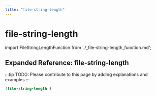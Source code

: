 ```yaml
---
title: "file-string-length"
---
```


# file-string-length

import FileStringLengthFunction from './_file-string-length_function.md';

<FileStringLengthFunction />

## Expanded Reference: file-string-length

:::tip
TODO: Please contribute to this page by adding explanations and examples
:::

```lisp
(file-string-length )
```
